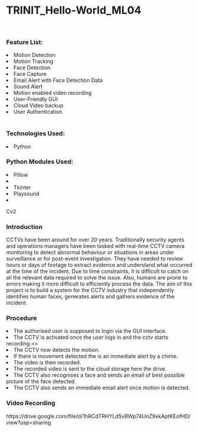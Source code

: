 # TRINIT_Hello-World_ML04

<br>
<h3>Feature List:</h3>
<li>Motion Detection</li>
<li>Motion Tracking</li>
<li>Face Detection</li>
<li>Face Capture</li>
<li>Email Alert with Face Detection Data</li>
<li>Sound Alert</li>
<li>Motion enabled video recording</li>
<li>User-Friendly GUI</li>
<li>Cloud Video backup</li>
<li>User Authentication</li><br>

<h3>Technologies Used:</h3> 
<li>Python</li> 

<h3>Python Modules Used:</h3> 

<li>Pillow<li>

<li>Tkinter</li> 

<li>Playsound<li> 

Cv2 
<h3>Introduction</h3>
CCTVs have been around for over 20 years. Traditionally security agents and operations managers have been tasked with real-time CCTV camera monitoring to detect abnormal behaviour or situations in areas under surveillance or for post-event investigation. They have needed to review hours or days of footage to extract evidence and understand what occurred at the time of the incident. Due to time constraints, it is difficult to catch on all the relevant data required to solve the issue. Also, humans are prone to errors making it more difficult to efficiently process the data. The aim of this project is to build a system for the CCTV industry that independently identifies human faces, generates alerts and gathers evidence of the incident.

<h3>Procedure</h3>
<li>The authorised user is supposed to login via the GUI interface. </li>
<li>The CCTV is activated once the user logs in and the cctv starts recording.<> 
<li>The CCTV now detects the motion.</li>
<li>If there is movement detected the is an immediate alert by a chime.</li>
<li>The video is then recorded.</li> 
<li>The recorded video is sent to the cloud storage here the drive.</li> 
<li>The CCTV also recognises a face and sends an email of best possible picture of the face detected.</li> 
<li>The CCTV also sends an immediate email alert once motion is detected. </li>


<h3>Video Recording</h3>
<link>https://drive.google.com/file/d/1hRCdTRHYLd5vBWp74UnZ9xkAptKEofHD/view?usp=sharing</link>
